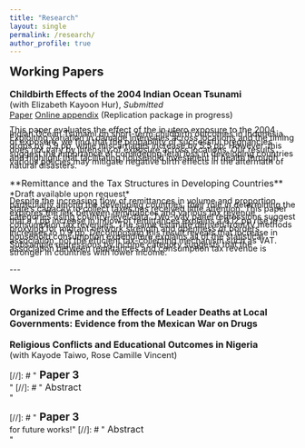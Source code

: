```yaml
---
title: "Research"
layout: single
permalink: /research/
author_profile: true
---
```


<span style="font-size:16pt;">**Working Papers** </span><br>
<br>
<span style="font-size:12pt;"> **Childbirth Effects of the 2004 Indian Ocean Tsunami**</span><br>
<span style="font-size:11pt;"> (with Elizabeth Kayoon Hur), *Submitted* </span><br>
<span style="font-size:11pt;"> [Paper](https://seunghunlee918.github.io/research/Tsunami_Indonesia_dsp_0416.pdf)  [Online appendix](https://seunghunlee918.github.io/research/Tsunami_Indonesia_dsp_onlineappendix.pdf) (Replication package in progress)</span><br>
<div style="line-height: 0.5em;">
<span style="font-size:11pt;"> This paper evaluates the effect of the in utero exposure to the 2004 Indian Ocean Tsunami on short-term childbirth outcomes in Indonesia. Exploiting variation in damage intensities across locations and the timing of exposure, we find that the probability of successful pregnancies drops by 5.9 pp, while miscarriages increase by 5.5 pp. However, this does not vary by intensity of exposure across locations. Our results suggest the importance of considering fetal loss in developing countries and highlight that facilitating household investment in health through various policies may mitigate negative birth effects in the aftermath of natural disasters.</span>
</div>
<br>
<span style="font-size:12pt;"> **Remittance and the Tax Structures in Developing Countries**</span><br>
<span style="font-size:11pt;"> *Draft available upon request* </span><br>
<div style="line-height: 0.5em;">
<span style="font-size:11pt;"> Despite the increasing flow of remittances in volume and proportion, particularly among the developing countries, their role in determining the state’s capacity to collect taxes has received little attention. This paper explores the link between remittances and various tax revenue categories using country-level data. Two-way panel regressions suggest that a 1 pp increase in inflow of remittances explains a 0.12 pp rise in consumption tax revenues. The same estimate derived from IV methods proxying for migrant network strength and openness of borders increases to 0.9 pp. Decomposing this result reveals that increase in household consumption expenditure explains all of the statistical association, not the efficient tax-collecting mechanism such as VAT. Subsample regressions by income category suggests that the association between remittances and consumption tax revenue is stronger in countries with lower income.</span>
</div><br>
---

<span style="font-size:16pt;">**Works in Progress**</span><br>
<br>
<span style="font-size:12pt;"> **Organized Crime and the Effects of Leader Deaths at Local Governments: Evidence from the Mexican War on Drugs**</span><br>
<br>
<span style="font-size:12pt;"> **Religious Conflicts and Educational Outcomes in Nigeria**</span><br>
<span style="font-size:11pt;"> (with Kayode Taiwo, Rose Camille Vincent) </span><br>

[//]: # "<span style="font-size:14pt;"> **Paper 3**</span><br>"
[//]: # "<span style="font-size:12pt;"> Abstract</span><br>"









[//]: # "<span style="font-size:14pt;"> **Paper 3**</span><br>  for future works!" 
[//]: # "<span style="font-size:12pt;"> Abstract</span><br>"

